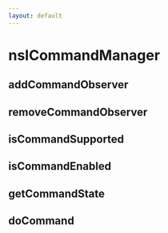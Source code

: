 ```yaml
---
layout: default
---
```


# nsICommandManager #

## addCommandObserver ##

## removeCommandObserver ##

## isCommandSupported ##

## isCommandEnabled ##

## getCommandState ##

## doCommand ##
